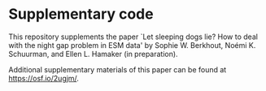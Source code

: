 # Supplementary code

This repository supplements the paper `Let sleeping dogs lie? How to deal with the night gap problem in ESM data' by Sophie W. Berkhout, Noémi K. Schuurman, and Ellen L. Hamaker (in preparation).

Additional supplementary materials of this paper can be found at https://osf.io/2ugjm/.
